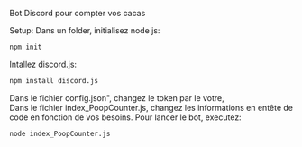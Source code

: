 Bot Discord pour compter vos cacas

Setup:
Dans un folder, initialisez node js:  
```bash 
npm init
```
Intallez discord.js: 
```bash
npm install discord.js
```  
Dans le fichier config.json", changez le token par le votre,  
Dans le fichier index_PoopCounter.js, changez les informations en entête de code en fonction de vos besoins.
Pour lancer le bot, executez:  
```bash
node index_PoopCounter.js
```
